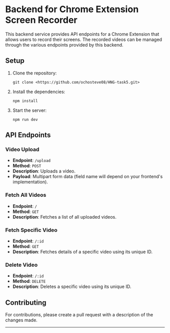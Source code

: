 # Backend for Chrome Extension Screen Recorder

This backend service provides API endpoints for a Chrome Extension that allows users to record their screens. The recorded videos can be managed through the various endpoints provided by this backend.

## Setup

1. Clone the repository:

   ```
   git clone <https://github.com/ochosteve08/HNG-task5.git>
   ```
2. Install the dependencies:

   ```
   npm install
   ```
3. Start the server:

   ```
   npm run dev
   ```

## API Endpoints

### Video Upload

- **Endpoint**: `/upload`
- **Method**: `POST`
- **Description**: Uploads a video.
- **Payload**: Multipart form data (field name will depend on your frontend's implementation).

### Fetch All Videos

- **Endpoint**: `/`
- **Method**: `GET`
- **Description**: Fetches a list of all uploaded videos.

### Fetch Specific Video

- **Endpoint**: `/:id`
- **Method**: `GET`
- **Description**: Fetches details of a specific video using its unique ID.

### Delete Video

- **Endpoint**: `/:id`
- **Method**: `DELETE`
- **Description**: Deletes a specific video using its unique ID.

## Contributing

For contributions, please create a pull request with a description of the changes made.

---
